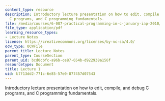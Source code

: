 ```yaml
---
content_type: resource
description: Introductory lecture presentation on how to edit, compile, and debug
  C programs, and C programming fundamentals.
file: /media/courses/6-087-practical-programming-in-c-january-iap-2010/b7f13dd2771c6e8557e0877457d07543_MIT6_087IAP10_lec01.pdf
file_type: application/pdf
learning_resource_types:
- Lecture Notes
license: https://creativecommons.org/licenses/by-nc-sa/4.0/
ocw_type: OCWFile
parent_title: Lecture Notes
parent_type: CourseSection
parent_uid: bcd0cbfc-a96b-ce87-654b-d922938a156f
resourcetype: Document
title: Lecture 1
uid: b7f13dd2-771c-6e85-57e0-877457d07543
---
```

Introductory lecture presentation on how to edit, compile, and debug C programs, and C programming fundamentals.